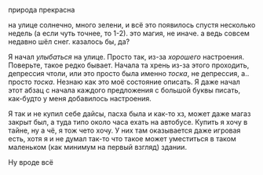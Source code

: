природа прекрасна

на улице солнечно, много зелени, и всё это появилось спустя несколько недель (а если чуть точнее, то 1-2). это магия, не иначе. а ведь совсем недавно шёл снег. казалось бы, да?

Я начал *улыбаться* на улице. Просто так, из-за *хорошего* настроения. Поверьте, такое редко бывает. Начала та хрень из-за этого проходить, депрессия чтоли, или это просто была именно *тоска*, не депрессия, а.. просто *тоска*. Незнаю как это моё состояние описать. Я даже начал этот абзац с начала каждого предложения с большой буквы писать, как-будто у меня добавилось настроения. 

Я так и не купил себе дайсы, пасха была и как-то хз, может даже магаз закрыт был, а туда типо около часа ехать на автобусе. Купить я хочу в тайне, ну а чё, я тож чето хочу. У них там оказывается даже игровая есть, хотя я и не думал так-то что такое может уместиться в таком маленьком (как минимум на первый взгляд) здании.

Ну вроде всё
